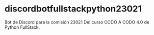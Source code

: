 # discordbotfullstackpython23021
Bot de Discord para la comisión 23021 Del curso CODO A CODO 4.0 de Python FullStack.
